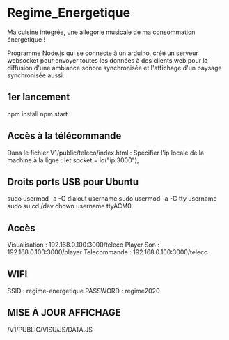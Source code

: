 # Regime_Energetique

Ma cuisine intégrée, une allégorie musicale de ma consommation énergétique !

Programme Node.js qui se connecte à un arduino, créé un serveur websocket pour envoyer toutes les données à des clients web pour la diffusion d'une ambiance sonore synchronisée et l'affichage d'un paysage synchronisée aussi.

## 1er lancement

npm install
npm start

## Accès à la télécommande

Dans le fichier V1/public/teleco/index.html :
Spécifier l'ip locale de la machine à la ligne :
let socket = io("ip:3000");

## Droits ports USB pour Ubuntu

sudo usermod -a -G dialout username
sudo usermod -a -G tty username
sudo su
cd /dev
chown username ttyACM0

## Accès

Visualisation : 192.168.0.100:3000/teleco
Player Son : 192.168.0.100:3000/player
Telecommande : 192.168.0.100:3000/teleco

## WIFI

SSID : regime-energetique
PASSWORD : regime2020

## MISE À JOUR AFFICHAGE

/V1/PUBLIC/VISU/JS/DATA.JS
